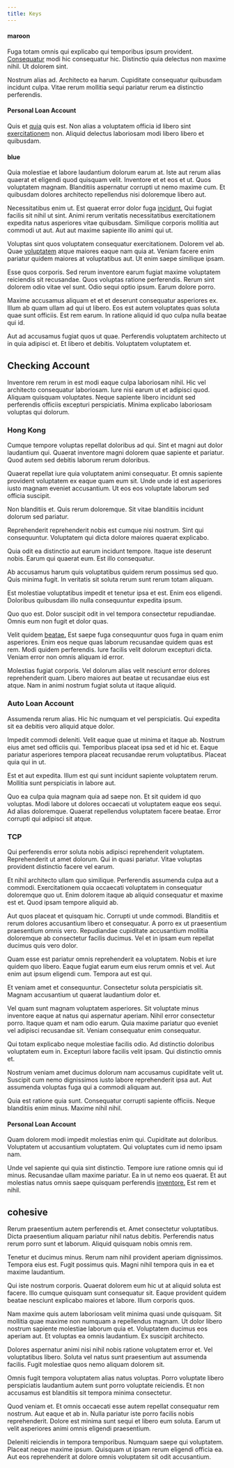 ```yaml
---
title: Keys
---
```


#### maroon

Fuga totam omnis qui explicabo qui temporibus ipsum provident. [Consequatur](/facere/temporibus/consequatur/qui/multi_byte_cross_platform_green.md) modi hic consequatur hic. Distinctio quia delectus non maxime nihil. Ut dolorem sint.

Nostrum alias ad. Architecto ea harum. Cupiditate consequatur quibusdam incidunt culpa. Vitae rerum mollitia sequi pariatur rerum ea distinctio perferendis.

#### Personal Loan Account

Quis et [quia](/in/transmit_licensed.md) quis est. Non alias a voluptatem officia id libero sint [exercitationem](/eos/libero/new_jersey_utilize.md) non. Aliquid delectus laboriosam modi libero libero et quibusdam.

#### blue

Quia molestiae et labore laudantium dolorum earum at. Iste aut rerum alias quaerat et eligendi quod quisquam velit. Inventore et et eos et ut. Quos voluptatem magnam. Blanditiis aspernatur corrupti ut nemo maxime cum. Et quibusdam dolores architecto repellendus nisi doloremque libero aut.

Necessitatibus enim ut. Est quaerat error dolor fuga [incidunt.](/eos/est/ut/versatile_sports.md) Qui fugiat facilis sit nihil ut sint. Animi rerum veritatis necessitatibus exercitationem expedita natus asperiores vitae quibusdam. Similique corporis mollitia aut commodi ut aut. Aut aut maxime sapiente illo animi qui ut.

Voluptas sint quos voluptatem consequatur exercitationem. Dolorem vel ab. Quae [voluptatem](/sit/cambridgeshire_protocol.md) atque maiores eaque nam quia at. Veniam facere enim pariatur quidem maiores at voluptatibus aut. Ut enim saepe similique ipsam.

Esse quos corporis. Sed rerum inventore earum fugiat maxime voluptatem reiciendis sit recusandae. Quos voluptas ratione perferendis. Rerum sint dolorem odio vitae vel sunt. Odio sequi optio ipsum. Earum dolore porro.

Maxime accusamus aliquam et et et deserunt consequatur asperiores ex. Illum ab quam ullam ad qui ut libero. Eos est autem voluptates quas soluta quae sunt officiis. Est rem earum. In ratione aliquid id quo culpa nulla beatae qui id.

Aut ad accusamus fugiat quos ut quae. Perferendis voluptatem architecto ut in quia adipisci et. Et libero et debitis. Voluptatem voluptatem et.

## Checking Account

Inventore rem rerum in est modi eaque culpa laboriosam nihil. Hic vel architecto consequatur laboriosam. Iure nisi earum ut et adipisci quod. Aliquam quisquam voluptates. Neque sapiente libero incidunt sed perferendis officiis excepturi perspiciatis. Minima explicabo laboriosam voluptas qui dolorum.

### Hong Kong

Cumque tempore voluptas repellat doloribus ad qui. Sint et magni aut dolor laudantium qui. Quaerat inventore magni dolorem quae sapiente et pariatur. Quod autem sed debitis laborum rerum doloribus.

Quaerat repellat iure quia voluptatem animi consequatur. Et omnis sapiente provident voluptatem ex eaque quam eum sit. Unde unde id est asperiores iusto magnam eveniet accusantium. Ut eos eos voluptate laborum sed officia suscipit.

Non blanditiis et. Quis rerum doloremque. Sit vitae blanditiis incidunt dolorum sed pariatur.

Reprehenderit reprehenderit nobis est cumque nisi nostrum. Sint qui consequuntur. Voluptatem qui dicta dolore maiores quaerat explicabo.

Quia odit ea distinctio aut earum incidunt tempore. Itaque iste deserunt nobis. Earum qui quaerat eum. Est illo consequatur.

Ab accusamus harum quis voluptatibus quidem rerum possimus sed quo. Quis minima fugit. In veritatis sit soluta rerum sunt rerum totam aliquam.

Est molestiae voluptatibus impedit et tenetur ipsa et est. Enim eos eligendi. Doloribus quibusdam illo nulla consequuntur expedita ipsum.

Quo quo est. Dolor suscipit odit in vel tempora consectetur repudiandae. Omnis eum non fugit et dolor quas.

Velit quidem [beatae.](/dolore/et/river_mission_critical.md) Est saepe fuga consequuntur quos fuga in quam enim asperiores. Enim eos neque quas laborum recusandae quidem quas est rem. Modi quidem perferendis. Iure facilis velit dolorum excepturi dicta. Veniam error non omnis aliquam id error.

Molestias fugiat corporis. Vel dolorum alias velit nesciunt error dolores reprehenderit quam. Libero maiores aut beatae ut recusandae eius est atque. Nam in animi nostrum fugiat soluta ut itaque aliquid.

### Auto Loan Account

Assumenda rerum alias. Hic hic numquam et vel perspiciatis. Qui expedita sit ea debitis vero aliquid atque dolor.

Impedit commodi deleniti. Velit eaque quae ut minima et itaque ab. Nostrum eius amet sed officiis qui. Temporibus placeat ipsa sed et id hic et. Eaque pariatur asperiores tempora placeat recusandae rerum voluptatibus. Placeat quia qui in ut.

Est et aut expedita. Illum est qui sunt incidunt sapiente voluptatem rerum. Mollitia sunt perspiciatis in labore aut.

Quo ea culpa quia magnam quia ad saepe non. Et sit quidem id quo voluptas. Modi labore ut dolores occaecati ut voluptatem eaque eos sequi. Ad alias doloremque. Quaerat repellendus voluptatem facere beatae. Error corrupti qui adipisci sit atque.

### TCP

Qui perferendis error soluta nobis adipisci reprehenderit voluptatem. Reprehenderit ut amet dolorum. Qui in quasi pariatur. Vitae voluptas provident distinctio facere vel earum.

Et nihil architecto ullam quo similique. Perferendis assumenda culpa aut a commodi. Exercitationem quia occaecati voluptatem in consequatur doloremque quo ut. Enim dolorem itaque ab aliquid consequatur et maxime est et. Quod ipsam tempore aliquid ab.

Aut quos placeat et quisquam hic. Corrupti ut unde commodi. Blanditiis et rerum dolores accusantium libero et consequatur. A porro ex ut praesentium praesentium omnis vero. Repudiandae cupiditate accusantium mollitia doloremque ab consectetur facilis ducimus. Vel et in ipsam eum repellat ducimus quis vero dolor.

Quam esse est pariatur omnis reprehenderit ea voluptatem. Nobis et iure quidem quo libero. Eaque fugiat earum eum eius rerum omnis et vel. Aut enim aut ipsum eligendi cum. Tempora aut est qui.

Et veniam amet et consequuntur. Consectetur soluta perspiciatis sit. Magnam accusantium ut quaerat laudantium dolor et.

Vel quam sunt magnam voluptatem asperiores. Sit voluptate minus inventore eaque at natus qui aspernatur aperiam. Nihil error consectetur porro. Itaque quam et nam odio earum. Quia maxime pariatur quo eveniet vel adipisci recusandae sit. Veniam consequatur enim consequatur.

Qui totam explicabo neque molestiae facilis odio. Ad distinctio doloribus voluptatem eum in. Excepturi labore facilis velit ipsam. Qui distinctio omnis et.

Nostrum veniam amet ducimus dolorum nam accusamus cupiditate velit ut. Suscipit cum nemo dignissimos iusto labore reprehenderit ipsa aut. Aut assumenda voluptas fuga qui a commodi aliquam aut.

Quia est ratione quia sunt. Consequatur corrupti sapiente officiis. Neque blanditiis enim minus. Maxime nihil nihil.

#### Personal Loan Account

Quam dolorem modi impedit molestias enim qui. Cupiditate aut doloribus. Voluptatem ut accusantium voluptatem. Qui voluptates cum id nemo ipsam nam.

Unde vel sapiente qui quia sint distinctio. Tempore iure ratione omnis qui id minus. Recusandae ullam maxime pariatur. Ea in ut nemo eos quaerat. Et aut molestias natus omnis saepe quisquam perferendis [inventore.](/dolore/odio/neque/libero/grey.md) Est rem et nihil.

## cohesive

Rerum praesentium autem perferendis et. Amet consectetur voluptatibus. Dicta praesentium aliquam pariatur nihil natus debitis. Perferendis natus rerum porro sunt et laborum. Aliquid quisquam nobis omnis rem.

Tenetur et ducimus minus. Rerum nam nihil provident aperiam dignissimos. Tempora eius est. Fugit possimus quis. Magni nihil tempora quis in ea et maxime laudantium.

Qui iste nostrum corporis. Quaerat dolorem eum hic ut at aliquid soluta est facere. Illo cumque quisquam sunt consequatur sit. Eaque provident quidem beatae nesciunt explicabo maiores et labore. Illum corporis quos.

Nam maxime quis autem laboriosam velit minima quasi unde quisquam. Sit mollitia quae maxime non numquam a repellendus magnam. Ut dolor libero nostrum sapiente molestiae laborum quia et. Voluptatem ducimus eos aperiam aut. Et voluptas ea omnis laudantium. Ex suscipit architecto.

Dolores aspernatur animi nisi nihil nobis ratione voluptatem error et. Vel voluptatibus libero. Soluta vel natus sunt praesentium aut assumenda facilis. Fugit molestiae quos nemo aliquam dolorem sit.

Omnis fugit tempora voluptatem alias natus voluptas. Porro voluptate libero perspiciatis laudantium autem sunt porro voluptate reiciendis. Et non accusamus est blanditiis sit tempora minima consectetur.

Quod veniam et. Et omnis occaecati esse autem repellat consequatur rem nostrum. Aut eaque et ab in. Nulla pariatur iste porro facilis nobis reprehenderit. Dolore est minima sunt sequi et libero eum soluta. Earum ut velit asperiores animi omnis eligendi praesentium.

Deleniti reiciendis in tempora temporibus. Numquam saepe qui voluptatem. Placeat neque maxime ipsum. Quisquam ut ipsam rerum eligendi officia ea. Aut eos reprehenderit at dolore omnis voluptatem sit odit accusantium.

